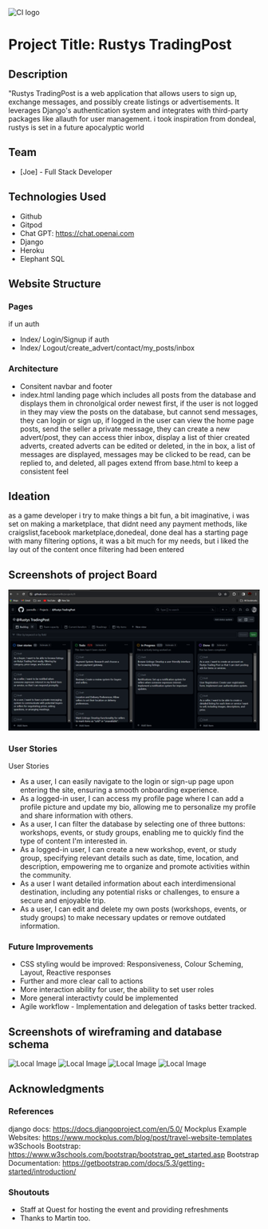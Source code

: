 ![CI logo](https://codeinstitute.s3.amazonaws.com/fullstack/ci_logo_small.png)
# Project Title: Rustys TradingPost
## Description
"Rustys TradingPost is a web application that allows users to sign up, exchange messages, and possibly create listings or advertisements. It leverages Django's authentication system and integrates with third-party packages like allauth for user management. i took inspiration from dondeal, rustys is set in a future apocalyptic world

## Team 
- [Joe] - Full Stack Developer
## Technologies Used
- Github
- Gitpod
- Chat GPT: https://chat.openai.com
- Django
- Heroku
- Elephant SQL
## Website Structure
### Pages
if un auth
- Index/ Login/Signup
if auth
- Index/ Logout/create_advert/contact/my_posts/inbox
### Architecture
- Consitent navbar and footer
- index.html landing page which includes all posts from the database and displays them in chronolgical order newest first, if the user is not logged in they may view the posts on the database, but cannot send messages, they can login or sign up, if logged in the user can view the home page posts, send the seller a private message, they can create a new advert/post, they can access thier inbox, display a list of thier created adverts, created adverts can be edited or deleted, in the in box, a list of messages are displayed, messages may be clicked to be read, can be replied to, and deleted,
all pages extend ffrom base.html to keep a consistent feel
## Ideation

as a game developer i try to make things a bit fun, a bit imaginative, i was set on making a marketplace, that didnt need any payment methods, like craigslist,facebook marketplace,donedeal,
done deal has a starting page with many filtering options, it was a bit much for my needs, but i liked the lay out of the content once filtering had been entered
## Screenshots of project Board
![Local Image](/static/assets/project%20board.PNG)
### User Stories
User Stories
- As a user, I can easily navigate to the login or sign-up page upon entering the site, ensuring a smooth onboarding experience.
- As a logged-in user, I can access my profile page where I can add a profile picture and update my bio, allowing me to personalize my profile and share information with others.
- As a user, I can filter the database by selecting one of three buttons: workshops, events, or study groups, enabling me to quickly find the type of content I'm interested in.
- As a logged-in user, I can create a new workshop, event, or study group, specifying relevant details such as date, time, location, and description, empowering me to organize and promote activities within the community.
- As a user  I want detailed information about each interdimensional destination, including any potential risks or challenges, to ensure a secure and enjoyable trip.
- As a user, I can edit and delete my own posts (workshops, events, or study groups) to make necessary updates or remove outdated information.
### Future Improvements
- CSS styling would be improved: Responsiveness, Colour Scheming, Layout, Reactive responses
- Further and more clear call to actions
- More interaction ability for user, the ability to set user roles
- More general interactivty could be implemented
- Agile workflow - Implementation and delegation of tasks better tracked.
## Screenshots of wireframing and database schema
![Local Image](/assets/images/20240305_114724.jpg)
![Local Image](/assets/images/Screenshot%202024-03-05%20at%2013.17.30.png)
![Local Image](/assets/images/Screenshot%202024-03-05%20at%2013.17.38.png)
![Local Image](/assets/images/Screenshot%202024-03-05%20at%2016.16.50.png)
## Acknowledgments
### References
django docs: https://docs.djangoproject.com/en/5.0/
Mockplus Example Websites: https://www.mockplus.com/blog/post/travel-website-templates
w3Schools Bootstrap: https://www.w3schools.com/bootstrap/bootstrap_get_started.asp
Bootstrap Documentation: https://getbootstrap.com/docs/5.3/getting-started/introduction/
### Shoutouts
- Staff at Quest for hosting the event and providing refreshments
- Thanks to Martin too.